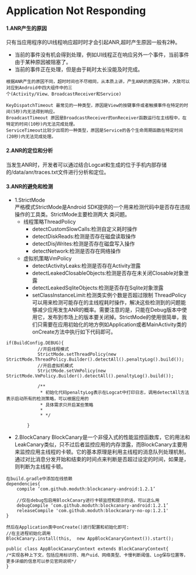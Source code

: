 # Application Not Responding

#### 1.ANR产生的原因
只有当应用程序的UI线程响应超时时才会引起ANR,超时产生原因一般有2种。
* 当前的事件没有机会得到处理，例如UI线程正在响应另外一个事件，当前事件由于某种原因被阻塞了。
* 当前的事件正在处理，但是由于耗时太长没能及时完成。

```
根据ANR产生的原因不同，超时时间也不尽相同，从本质上讲，产生ANR的原因有3种，大致可以对应到Android中四大组件中的三
个(Activity/View、BroadcastReceiver和Service)

KeyDispatchTimeout 最常见的一种类型，原因是View的按键事件或者触摸事件在特定的时间(5秒)内无法得到响应。
BroadcastTimeout 原因是BroadcastReceiver的onReceiver函数运行在主线程中，在特定的时间(10秒)内无法完成处理。
ServiceTimeout比较少出现的一种类型，原因是Service的各个生命周期函数在特定时间(20秒)内无法完成处理。

```

#### 2.ANR的定位和分析
当发生ANR时，开发者可以通过结合Logcat和生成的位于手机内部存储的/data/anr/traces.txt文件进行分析和定位。

#### 3.ANR的避免和检测
* 1.StrictMode
<br>严格模式StrictMode是Android SDK提供的一个用来检测代码中是否存在违规操作的工具类。StrictMode主要检测两大
类问题。
  * 线程策略ThreadPolicy
     *  detectCustomSlowCalls:检测自定义耗时操作
     *  detectDiskReads:检测是否存在磁盘读取操作
     *  detectDisjWrites:检测是否存在磁盘写入操作
     *  detectNetwork:检测是否存在网络操作
  * 虚拟机策略VmPolicy
     * detectActivityLeaks:检测是否存在Activity泄露
     * detectLeakedClosableObjects:检测是否存在未关闭Closable对象泄露
     * detectLeakedSqliteObjects:检测是否存在Sqlite对象泄露
     * setClassInstanceLimit:检测类实例个数是否超过限制
ThreadPolicy可以用来检测可能存在的主线程耗时操作，解决这些检测到的问题能够减少应用发生ANR的概率。需要注意的是，只能在Debug版本中使用它，发布到市场上的版本要关闭掉。StrictMode的使用很简单，我们只需要在应用初始化的地方例如Application或者MainActivity类的onCreate方法中执行如下代码即可。
```
if(BuildConfig.DEBUG){
			//开启线程模式
			StrictMode.setThreadPolicy(new StrictMode.ThreadPolicy.Builder().detectAll().penaltyLog().build());
			//开启虚拟机模式
			StrictMode.setVmPolicy(new StrictMode.VmPolicy.Builder().detectAll().penaltyLog().build());

			/**
			 * 初始化代码penaltyLog表示在Logcat中打印日志，调用detectAll方法表示启动所有的检测策略，可以根据应用的
			 * 具体需求只开启某些策略
			 *
			 * */

		}
```
* 2.BlockCanary
BlockCanary是一个非侵入式的性能监控函数库，它的用法和LeakCanary类似，只不过后者监控应用的内存泄露，而BlockCanary主要用来监控应用主线程的卡顿。它的基本原理是利用主线程的消息队列处理机制，通过对比消息分发开始和结束的时间点来判断是否超过设定的时间，如果是，则判断为主线程卡顿。
```
在build.gradle中添加在线依赖
dependencies{
	compile ‘com.github.moduth:blockcanary-android:1.2.1’
	
	//仅在debug包启用BlockCanary进行卡顿监控和提示的话，可以这么用
	debugCompile ‘com.github.moduth:blockcanary-android:1.2.1’
	releaseCompile 'com.github.moduth:blockcanary-no-op:1.2.1'
}

然后在Application类中onCreate()进行配置和初始化即可:
//在主进程初始化调用
BlockCanary.install(this,  new AppBlockCanaryContext()).start();

public class AppBlockCanaryContext extends BlockCanaryContext{
/*实现各种上下文，包括应用标识符、用户uid、网络类型、卡慢判断阈值、Log保存位置等，更多详细的信息可以参见官网说明*/
}



```
